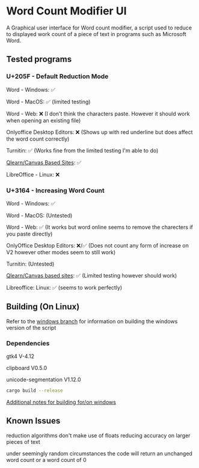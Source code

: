# Word Count Modifier UI

A Graphical user interface for Word count modifier, a script used to reduce to displayed work count of a piece of text in programs such as Microsoft Word.

## Tested programs

### U+205F - Default Reduction Mode

Word - Windows: ✅

Word - MacOS: ✅ (limited testing)

Word - Web: ❌ (I don't think the characters paste. However it should work when opening an existing file)

Onlyoffice Desktop Editors: ❌ (Shows up with red underline but does affect the word count correctly)

Turnitin: ✅ (Works fine from the limited testing I'm able to do)

[Qlearn/Canvas Based Sites](https://www.instructure.com/canvas): ✅

LibreOffice - Linux: ❌

### U+3164 - Increasing Word Count

Word - Windows: ✅

Word - MacOS: (Untested)

Word - Web: ✅ (It works but word online seems to remove the charecters if you paste directly)

OnlyOffice Desktop Editors: ❌/✅ (Does not count any form of increase on V2 however other modes seem to still work)

Turnitin: (Untested)

[Qlearn/Canvas based sites](https://www.instructure.com/canvas): ✅ (Limited testing however should work)

Libreoffice: Linux: ✅ (seems to work perfectly)

## Building (On Linux)

Refer to the [windows branch](https://github.com/wordhater/WCM-UI/tree/windows) for information on building the windows version of the script

### Dependencies

gtk4 V-4.12

clipboard V0.5.0

unicode-segmentation V1.12.0

```bash
cargo build --release
```

[Additional notes for building for/on windows](https://gtk-rs.org/gtk4-rs/stable/latest/book/installation_windows.html)

## Known Issues

reduction algorithms don't make use of floats reducing accuracy on larger pieces of text

under seemingly random circumstances the code will return an unchanged word count or a word count of 0
